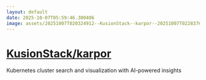 ```yaml
---
layout: default
date: 2025-10-07T05:59:46.300406
image: assets/20251007T020324912--KusionStack--karpor--20251007T022837630--cropped.png
---
```


# [KusionStack/karpor](https://github.com/KusionStack/karpor)

Kubernetes cluster search and visualization with AI-powered insights
